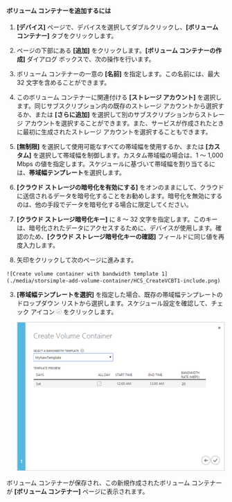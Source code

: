 
#### ボリューム コンテナーを追加するには

1. **[デバイス]** ページで、デバイスを選択してダブルクリックし、**[ボリューム コンテナー]** タブをクリックします。

2. ページの下部にある **[追加]** をクリックします。**[ボリューム コンテナーの作成]** ダイアログ ボックスで、次の操作を行います。

  1. ボリューム コンテナーの一意の **[名前]** を指定します。この名前には、最大 32 文字を含めることができます。
  2. このボリューム コンテナーに関連付ける **[ストレージ アカウント]** を選択します。同じサブスクリプション内の既存のストレージ アカウントから選択するか、または **[さらに追加]** を選択して別のサブスクリプションからストレージ アカウントを選択することができます。また、サービスが作成されたときに最初に生成されたストレージ アカウントを選択することもできます。
  3. **[無制限]** を選択して使用可能なすべての帯域幅を使用するか、または **[カスタム]** を選択して帯域幅を制御します。カスタム帯域幅の場合は、1 ～ 1,000 Mbps の値を指定します。スケジュールに基づいて帯域幅を割り当てるには、**帯域幅テンプレート**を選択します。
  4. **[クラウド ストレージの暗号化を有効にする]** をオンのままにして、クラウドに送信されるデータを暗号化することをお勧めします。暗号化を無効にするのは、他の手段でデータを暗号化する場合に限定してください。
  5. **[クラウド ストレージ暗号化キー]** に 8 ～ 32 文字を指定します。このキーは、暗号化されたデータにアクセスするために、デバイスが使用します。確認のため、**[クラウド ストレージ暗号化キーの確認]** フィールドに同じ値を再度入力します。
  6. 矢印をクリックして次のページに進みます。

    ![Create volume container with bandwidth template 1](./media/storsimple-add-volume-container/HCS_CreateVCBT1-include.png)

3. **[帯域幅テンプレートを選択]** を指定した場合、既存の帯域幅テンプレートのドロップダウン リストから選択します。スケジュール設定を確認して、チェック アイコン ![チェック マーク アイコン](./media/storsimple-configure-new-storage-account/HCS_CheckIcon-include.png) をクリックします。

    ![Create volume container with bandwidth template 2](./media/storsimple-add-volume-container/HCS_CreateVCBT2-include.png)

ボリューム コンテナーが保存され、この新規作成されたボリューム コンテナーが **[ボリューム コンテナー]** ページに表示されます。
 

<!---HONumber=62-->